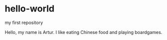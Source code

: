 # hello-world
my first repository

Hello, my name is Artur. I like eating Chinese food and playing boardgames.
